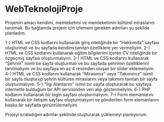 # WebTeknolojiProje

Projemin amacı kendimi, memleketimi ve memleketimin kültürel miraslarını tanıtmak.
Bu bağlamda projem için izlemem gereken adımları şu şekilde planladım.



1-) HTML ve CSS kodlarını kullanarak giriş niteliğinde bir "Hakkımda" sayfası oluşturmalı ve bu sayfada kendimi tanıtan özelliklere yer vermeliyim.
2-) HTML ve CSS kodlarını kullanarak eğitim bilgilerimi içeren CV niteliğinde bir özgeçmiş sayfası oluşturmalıyım.
3-) HTML ve CSS kodlarını kullanarak "Şehrim" isimli bir sayfa oluşturmalı ve bu sayfada şehrimin özelliklerini tanıtmalıyım ve bu sayfaya en az 4 resimden oluşan bir slider eklemeliyim.
4-) HTML ve CSS kodlarını kullanarak "Mirasımız" veya "Takımımız" isimli bir sayfa oluşturup şehrin kültüren miraslarını veya takımını tanıtan bir sayfa oluşturmalıyım.
5-) "İlgi Alanlarım" isimli bir sayfa oluşturarak bu sayfaya internette bulduğum bir API servisinden veri alıp göstermeliyim.
6-) PHP kodlarını kullanarak bir login sayfası oluşturmalıyım.
7-) Form elemanlarını kullanarak bir iletişim sayfası oluşturmalıyım ve gönderilen form elemanlarını başka bir sayfada görüntülemeliyim.


Projeyi sıraladığım adımlar şeklinde oluşturarak yüklemeyi planlıyorum.
